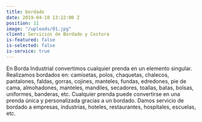 ```yaml
---
title: bordado
date: 2019-04-10 13:22:00 Z
position: 11
image: "/uploads/01.jpg"
client: Servicios de Bordado y Costura
is-featured: false
is-selected: false
is-service: true
---
```

En Borda Industrial convertimos cualquier prenda en un elemento singular. Realizamos bordados en: camisetas, polos, chaquetas, chalecos, pantalones, faldas, gorras, cojines, manteles, fundas, edredones, pie de cama, almohadones, manteles, mandiles, secadores, toallas, batas, bolsas, uniformes, banderas, etc. Cualquier prenda puede convertirse en una prenda única y personalizada gracias a un bordado. Damos servicio de bordado a empresas, industrias, hoteles, restaurantes, hospitales, escuelas, etc.
